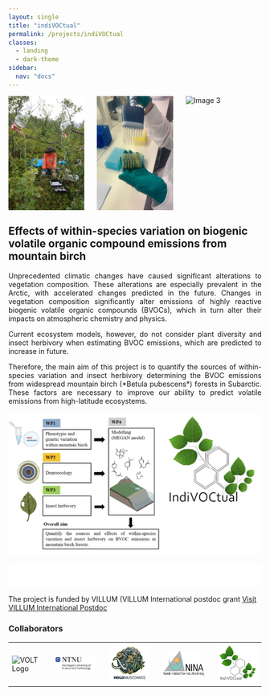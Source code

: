 ```yaml
---
layout: single
title: "indiVOCtual"
permalink: /projects/indiVOCtual
classes:
  - landing
  - dark-theme
sidebar:
  nav: "docs"
---
```

<div style="display: flex; justify-content: space-between;">

  <img src="/assets/images/indiv1.jpeg" alt="Image 1" style="width: 30%;">
  <img src="/assets/images/indiv3.jpg" alt="Image 2" style="width: 30%;">
  <img src="/assets/images/toolbox2.png" alt="Image 3" style="width: 30%;">

</div>


## Effects of within-species variation on biogenic volatile organic compound emissions from mountain birch

<p style="text-align: justify;">
Unprecedented climatic changes have caused significant alterations to vegetation composition. These alterations are especially prevalent in the Arctic, with accelerated changes predicted in the future. Changes in vegetation composition significantly alter emissions of highly reactive biogenic volatile organic compounds (BVOCs), which in turn alter their impacts on atmospheric chemistry and physics.
</p>

<p style="text-align: justify;">
Current ecosystem models, however, do not consider plant diversity and insect herbivory when estimating BVOC emissions, which are predicted to increase in future.
</p>

<p style="text-align: justify;">
Therefore, the main aim of this project is to quantify the sources of within-species variation and insect herbivory determining the BVOC emissions from widespread mountain birch (*Betula pubescens*) forests in Subarctic. These factors are necessary to improve our ability to predict volatile emissions from high-latitude ecosystems.
</p>



![Concept figure of IndiVOCtual - linking phenotypic and genetic diversity, insect herbivory, and modelling to asses within-species varfiation of moutain birch volatile emissions.](/assets/images/concept_logo.png) 

![Description of the image](/assets/images/villum_fonden_logo_hvid_RGB.png)

The project is funded by VILLUM (VILLUM International postdoc grant
[Visit VILLUM International Postdoc](https://villumfonden.dk/en/group/grantsubarea/villum-international-postdoc)

### Collaborators


<table>
  <tr>
    <td style="padding-right:20px;">
      <img src="/assets/images/VOLT_logo_white_Full_logo_color.png" alt="VOLT Logo" style="width:200px; height:auto;">
    </td>
    <td style="padding-right: 20px;">
      <img src="/assets/images/Screenshot%202024-12-20%20at%2012.16.31.png" alt="NTNU Museum" style="width:200px; height:auto;">
    </td>
    <td style="padding-right: 20px;">
      <img src="/assets/images/holologo.png" alt="Holo Logo" style="width:200px; height:auto;">
    </td>
    <td style="padding-right: 20px;">
      <img src="/assets/images/ninalog.jpeg" alt="NINA Logo" style="width:200px; height:auto;">
    </td>
    <td>
      <img src="/assets/images/logo_bold_same_size-removebg-preview.png" alt="Bold Logo" style="width:200px; height:auto;">
    </td>
  </tr>
</table>


